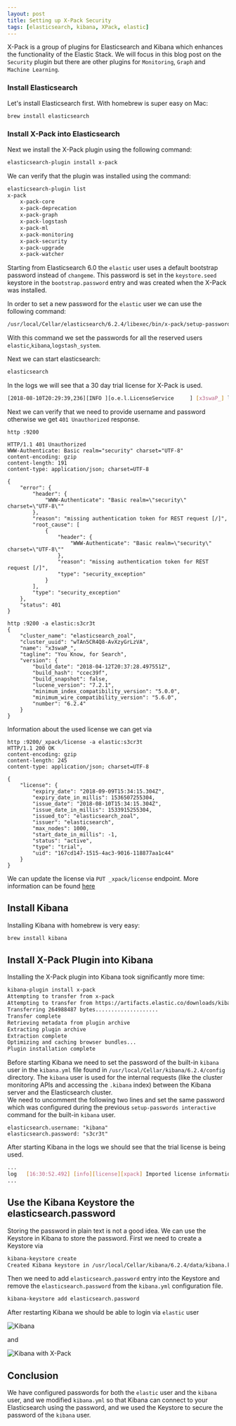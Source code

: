```yaml
---
layout: post
title: Setting up X-Pack Security
tags: [elasticsearch, kibana, XPack, elastic]
---
```


X-Pack is a group of plugins for Elasticsearch and Kibana which enhances the functionality of the Elastic Stack. We will focus in this blog post on the `Security` plugin but there are other plugins for `Monitoring`, `Graph` and `Machine Learning`.

### Install Elasticsearch

Let's install Elasticsearch first. With homebrew is super easy on Mac:

```bash
brew install elasticsearch
```

### Install X-Pack into Elasticsearch

Next we install the X-Pack plugin using the following command:

```bash
elasticsearch-plugin install x-pack
```

We can verify that the plugin was installed using the command:

```bash
elasticsearch-plugin list
x-pack
	x-pack-core
	x-pack-deprecation
	x-pack-graph
	x-pack-logstash
	x-pack-ml
	x-pack-monitoring
	x-pack-security
	x-pack-upgrade
	x-pack-watcher
```

Starting from Elasticsearch 6.0 the `elastic` user uses a default bootstrap password instead of `changeme`. This password is set in the `keystore.seed` keystore in the `bootstrap.password` entry and was created when the X-Pack was installed. 

In order to set a new password for the `elastic` user we can use the following command:

```bash
/usr/local/Cellar/elasticsearch/6.2.4/libexec/bin/x-pack/setup-passwords interactive
```

With this command we set the passwords for all the reserved users `elastic`,`kibana`,`logstash_system`.

Next we can start elasticsearch:

```bash
elasticsearch
``` 

In the logs we will see that a 30 day trial license for X-Pack is used.

```bash
[2018-08-10T20:29:39,236][INFO ][o.e.l.LicenseService     ] [x3swaP_] license [167cd147-1515-4ac3-9016-118877aa1c44] mode [trial] - valid
```

Next we can verify that we need to provide username and password otherwise we get `401 Unauthorized` response.

```
http :9200

HTTP/1.1 401 Unauthorized
WWW-Authenticate: Basic realm="security" charset="UTF-8"
content-encoding: gzip
content-length: 191
content-type: application/json; charset=UTF-8

{
    "error": {
        "header": {
            "WWW-Authenticate": "Basic realm=\"security\" charset=\"UTF-8\""
        },
        "reason": "missing authentication token for REST request [/]",
        "root_cause": [
            {
                "header": {
                    "WWW-Authenticate": "Basic realm=\"security\" charset=\"UTF-8\""
                },
                "reason": "missing authentication token for REST request [/]",
                "type": "security_exception"
            }
        ],
        "type": "security_exception"
    },
    "status": 401
}
```

```
http :9200 -a elastic:s3cr3t
{
    "cluster_name": "elasticsearch_zoal",
    "cluster_uuid": "wTAn5CR4Q8-AvXzyGrLzVA",
    "name": "x3swaP_",
    "tagline": "You Know, for Search",
    "version": {
        "build_date": "2018-04-12T20:37:28.497551Z",
        "build_hash": "ccec39f",
        "build_snapshot": false,
        "lucene_version": "7.2.1",
        "minimum_index_compatibility_version": "5.0.0",
        "minimum_wire_compatibility_version": "5.6.0",
        "number": "6.2.4"
    }
}
```

Information about the used license we can get via

```
http :9200/_xpack/license -a elastic:s3cr3t
HTTP/1.1 200 OK
content-encoding: gzip
content-length: 245
content-type: application/json; charset=UTF-8

{
    "license": {
        "expiry_date": "2018-09-09T15:34:15.304Z",
        "expiry_date_in_millis": 1536507255304,
        "issue_date": "2018-08-10T15:34:15.304Z",
        "issue_date_in_millis": 1533915255304,
        "issued_to": "elasticsearch_zoal",
        "issuer": "elasticsearch",
        "max_nodes": 1000,
        "start_date_in_millis": -1,
        "status": "active",
        "type": "trial",
        "uid": "167cd147-1515-4ac3-9016-118877aa1c44"
    }
}
```

We can update the license via `PUT _xpack/license` endpoint. More information can be found [here](https://www.elastic.co/guide/en/elasticsearch/reference/6.2/update-license.html)

## Install Kibana

Installing Kibana with homebrew is very easy: 

```bash
brew install kibana
```

## Install X-Pack Plugin into Kibana

Installing the X-Pack plugin into Kibana took significantly more time:

```bash
kibana-plugin install x-pack
Attempting to transfer from x-pack
Attempting to transfer from https://artifacts.elastic.co/downloads/kibana-plugins/x-pack/x-pack-6.2.4.zip
Transferring 264988487 bytes....................
Transfer complete
Retrieving metadata from plugin archive
Extracting plugin archive
Extraction complete
Optimizing and caching browser bundles...
Plugin installation complete
```

Before starting Kibana we need to set the password of the built-in `kibana` user in the `kibana.yml` file found in `/usr/local/Cellar/kibana/6.2.4/config` directory.
The `kibana` user is used for the internal requests (like the cluster monitoring APIs and accessing the `.kibana` index) between the Kibana server and the Elasticsearch cluster.  
We need to uncomment the following two lines and set the same password which was configured during the previous `setup-passwords interactive` command for the built-in `kibana` user.  

```
elasticsearch.username: "kibana"
elasticsearch.password: "s3cr3t"
```

After starting Kibana in the logs we should see that the trial license is being used.

```bash
...
log   [16:30:52.492] [info][license][xpack] Imported license information from Elasticsearch for the [monitoring] cluster: mode: trial | status: active | expiry date: 2018-09-09T17:34:15+02:00...
...
```

## Use the Kibana Keystore the elasticsearch.password

Storing the password in plain text is not a good idea. We can use the Keystore in Kibana to store the password. First we need to create a Keystore via

```bash
kibana-keystore create
Created Kibana keystore in /usr/local/Cellar/kibana/6.2.4/data/kibana.keystore
``` 

Then we need to add `elasticsearch.password` entry into the Keystore and remove the `elasticsearch.password` from the `kibana.yml` configuration file.

```bash
kibana-keystore add elasticsearch.password
``` 

After restarting Kibana we should be able to login via `elastic` user

<p><img src="/images/2018-08-11/kibana-login.png" alt="Kibana" /></p>
 
and 

<p><img src="/images/2018-08-11/kibana-with-xpack.png" alt="Kibana with X-Pack" /></p>

## Conclusion

We have configured passwords for both the `elastic` user and the `kibana` user, and we modified `kibana.yml` so that Kibana can connect to your Elasticsearch using the password, and we used the Keystore to secure the password of the `kibana` user.